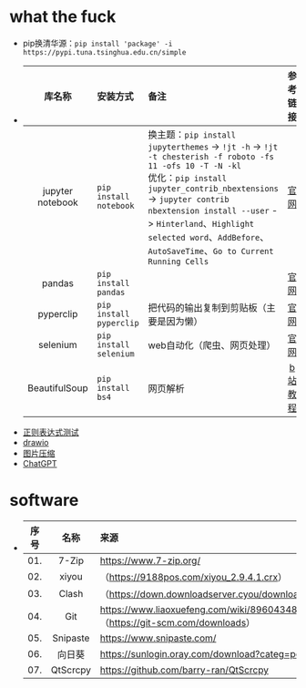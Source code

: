 # what the fuck
- pip换清华源：`pip install 'package' -i https://pypi.tuna.tsinghua.edu.cn/simple`
- |库名称|安装方式|备注|参考链接|
  |:-:|:-|:-|:-:|
  |jupyter notebook|`pip install notebook`|换主题：`pip install jupyterthemes` -> `!jt -h` -> `!jt -t chesterish -f roboto -fs 11 -ofs 10 -T -N -kl`<br>优化：`pip install jupyter_contrib_nbextensions` -> `jupyter contrib nbextension install --user` -> `Hinterland`、`Highlight selected word`、`AddBefore`、`AutoSaveTime`、`Go to Current Running Cells`|[官网](http://jupyter.org/install)|
  |pandas|`pip install pandas`||[官网](https://pandas.pydata.org/getting_started.html)|
  |pyperclip|`pip install pyperclip`|把代码的输出复制到剪贴板（主要是因为懒）|[官网](https://pypi.org/project/pyperclip/)|
  |selenium|`pip install selenium`|web自动化（爬虫、网页处理）|[官网](https://www.selenium.dev/zh-cn/documentation/webdriver/getting_started/)|
  |BeautifulSoup|`pip install bs4`|网页解析|[b站教程](https://www.bilibili.com/video/BV1bL4y1V7q1?p=29)|
- [正则表达式测试](https://www.whatsmyip.org/regular-expression-tester/)
- [drawio](https://app.diagrams.net/)
- [图片压缩](https://docsmall.com/image-compress)
- [ChatGPT](https://chat.openai.com/chat)

# software
- |序号|名称|来源|
  |:-:|:-:|:-|
  |01.|7-Zip|<https://www.7-zip.org/>|
  |02.|xiyou|（<https://9188pos.com/xiyou_2.9.4.1.crx>）|
  |03.|Clash|（<https://down.downloadserver.cyou/download/Clash.for.Windows.new.zip>）|
  |04.|Git|<https://www.liaoxuefeng.com/wiki/896043488029600><br>（<https://git-scm.com/downloads>）|
  |05.|Snipaste|<https://www.snipaste.com/>|
  |06.|向日葵|<https://sunlogin.oray.com/download?categ=personal>|
  |07.|QtScrcpy|<https://github.com/barry-ran/QtScrcpy>|